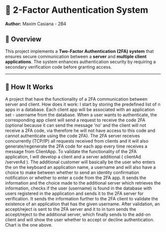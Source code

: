 # 🔐 2-Factor Authentication System  

**Author:** Maxim Casiana - 2B4  

## 📌 Overview  

This project implements a **Two-Factor Authentication (2FA) system** that ensures secure communication between a **server** and **multiple client applications**. The system enhances authentication security by requiring a secondary verification code before granting access.  

---

## 🚀 How It Works  

A project that have the functionality of a 2FA communication between server and client.
How does it work:
I start by storing the predefined list of n apps in a database. Each client app will
be associated with an application set - username from the database. When a user
wants to authenticate, the corresponding app client will send a request to receive the code
2FA (optional because it can send the message 'no' and the client will not receive a 2FA code, via
therefore he will not have access to this code and cannot authenticate using the code
2FA). The 2FA server receives concurrently (TCP/IP) all requests received from clients
and it will also generate/regenerate the 2FA code for each app every time
receives a message from ClientApp.
To validate the functionality of the 2FA application, I will develop a client and a server
additional ( clientAd /serverAd ). The additional customer will basically be the user who enters the
on the keyboard an application name, a username and will also have a choice to make
between whether to send an identity confirmation notification or whether to enter a
code from the 2FA app. It sends the information and the choice made to the additional server
which retrieves the information, checks if the user (username) is found in the database with
users registered in the application and sends it to the 2FA server for verification. It sends
the information further to the 2FA client to validate the existence of an application that has
the given username. After validation, an accept/reject is sent to the 2FA server and it to
in turn sends the accept/reject to the additional server, which finally sends
to the add-on client and will show the user whether to accept or decline authentication. Chart
is the one above.
